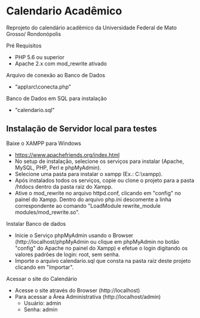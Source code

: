 # Calendario Acadêmico

Reprojeto do calendário acadêmico da Universidade Federal de Mato Grosso/ Rondonópolis

Pré Requisitos
- PHP 5.6 ou superior
- Apache 2.x com mod_rewrite ativado

Arquivo de conexão ao Banco de Dados
- "app\src\conecta.php"

Banco de Dados em SQL para instalação
- "calendario.sql"

## Instalação de Servidor local para testes

Baixe o XAMPP para Windows
- https://www.apachefriends.org/index.html
- No setup de instalação, selecione os serviços para instalar (Apache, MySQL, PHP, Perl e phpMyAdmin).
- Selecione uma pasta para instalar o xampp (Ex.: C:\xampp).
- Após instalados todos os serviços, copie ou clone o projeto para a pasta /htdocs dentro da pasta raiz do Xampp.
- Ative o mod_rewrite no arquivo httpd.conf, clicando em "config" no painel do Xampp. Dentro do arquivo php.ini descomente a linha correspondente ao comando "LoadModule rewrite_module modules/mod_rewrite.so".

Instalar Banco de dados
- Inicie o Serviço phpMyAdmin usando o Browser (http://localhost/phpMyAdmin ou clique em phpMyAdmin no botão "config" do Apache no painel do Xampp) e efetue o login digitando os valores padrões de login: root, sem senha.
- Importe o arquivo calendario.sql que consta na pasta raíz deste projeto clicando em "Importar".

Acessar o site do Calendário
- Acesse o site através do Browser (http://localhost)
- Para acessar a Área Administrativa (http://localhost/admin)
  * Usuário: admin
  * Senha: admin
